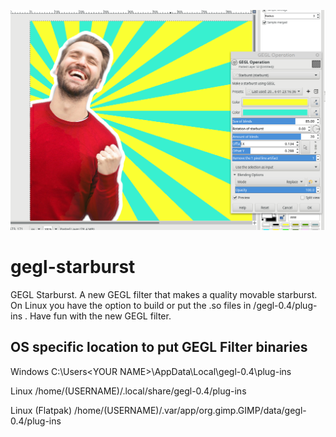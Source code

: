 ![image preview](gegl_starburst_preview.png )

# gegl-starburst
GEGL Starburst. A new GEGL filter that makes a quality movable starburst. On Linux you have the option to build or put the .so files in /gegl-0.4/plug-ins . Have fun with the new GEGL filter. 



## OS specific location to put GEGL Filter binaries 

Windows
 C:\\Users\<YOUR NAME>\AppData\Local\gegl-0.4\plug-ins
 
 Linux 
 /home/(USERNAME)/.local/share/gegl-0.4/plug-ins
 
 Linux (Flatpak)
 /home/(USERNAME)/.var/app/org.gimp.GIMP/data/gegl-0.4/plug-ins
